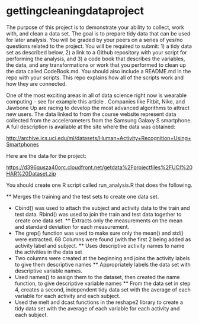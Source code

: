 gettingcleaningdataproject
==========================

The purpose of this project is to demonstrate your ability to collect, work with, and clean a data set. The goal is to prepare tidy data that can be used for later analysis. You will be graded by your peers on a series of yes/no questions related to the project. You will be required to submit: 1) a tidy data set as described below, 2) a link to a Github repository with your script for performing the analysis, and 3) a code book that describes the variables, the data, and any transformations or work that you performed to clean up the data called CodeBook.md. You should also include a README.md in the repo with your scripts. This repo explains how all of the scripts work and how they are connected.

One of the most exciting areas in all of data science right now is wearable computing - see for example this article . Companies like Fitbit, Nike, and Jawbone Up are racing to develop the most advanced algorithms to attract new users. The data linked to from the course website represent data collected from the accelerometers from the Samsung Galaxy S smartphone. A full description is available at the site where the data was obtained:

http://archive.ics.uci.edu/ml/datasets/Human+Activity+Recognition+Using+Smartphones

Here are the data for the project:

https://d396qusza40orc.cloudfront.net/getdata%2Fprojectfiles%2FUCI%20HAR%20Dataset.zip

You should create one R script called run_analysis.R that does the following.

** Merges the training and the test sets to create one data set.
- Cbind() was used to attach the subject and activity data to the train and test data. Rbind() was used to join the train and test data together to create one data set.
** Extracts only the measurements on the mean and standard deviation for each measurement.
- The grep() function was used to make sure only the mean() and std() were extracted. 68 Columns were found (with the first 2 being added as activity label and subject.
** Uses descriptive activity names to name the activities in the data set
- Two columns were created at the beginning and joins the activity labels to give them descriptive names
** Appropriately labels the data set with descriptive variable names.
- Used names() to assign them to the dataset, then created the name function, to give descriptive variable names
** From the data set in step 4, creates a second, independent tidy data set with the average of each variable for each activity and each subject.
- Used the melt and dcast functions in the reshape2 library to create a tidy data set with the average of each variable for each activity and each subject.
